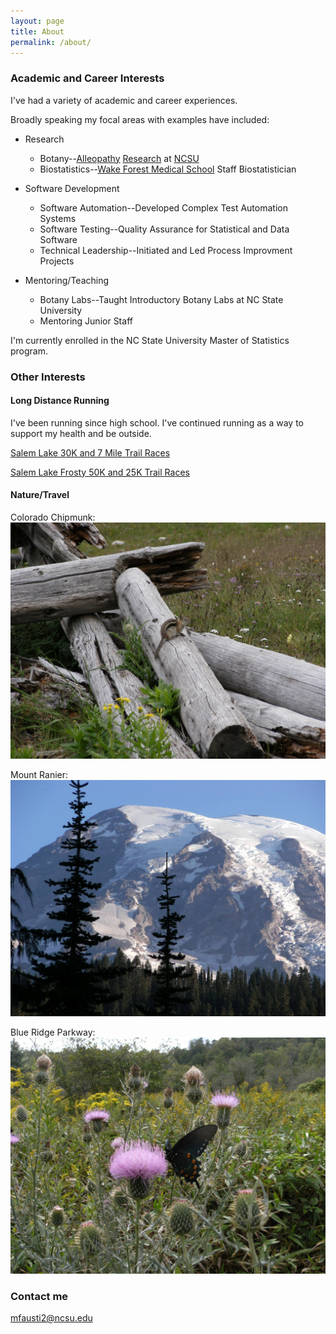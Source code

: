 ```yaml
---
layout: page
title: About
permalink: /about/
---
```



### Academic and Career Interests 

I've had a variety of academic and career experiences.  

Broadly speaking my focal areas with examples have included: 

* Research  
    + Botany--[Alleopathy](https://en.wikipedia.org/wiki/Allelopathy) [Research](https://scholar.google.com/citations?view_op=view_citation&hl=en&user=yS4zCZkAAAAJ&cstart=20&pagesize=80&citation_for_view=yS4zCZkAAAAJ:SP6oXDckpogC) at [NCSU](https://cals.ncsu.edu/plant-and-microbial-biology/about/)
    + Biostatistics--[Wake Forest Medical School](https://school.wakehealth.edu/Departments/Biostatistics-and-Data-Science) Staff Biostatistician  

* Software Development  
    + Software Automation--Developed Complex Test Automation Systems
    + Software Testing--Quality Assurance for Statistical and Data Software
    + Technical Leadership--Initiated and Led Process Improvment Projects

* Mentoring/Teaching
    + Botany Labs--Taught Introductory Botany Labs at NC State University
    + Mentoring Junior Staff


I'm currently enrolled in the NC State University Master of Statistics program.


### Other Interests

#### Long Distance Running

I've been running since high school.  I've continued running as a way to support my health and be outside.




[Salem Lake 30K and 7 Mile Trail Races](https://runsignup.com/Race/NC/WinstonSalem/SalemLake30kand7mileTrailRuns)

[Salem Lake Frosty 50K and 25K Trail Races](https://runsignup.com/Race/NC/WinstonSalem/SalemLakeshoreFrostyFifty50k25kand50kRelay)


#### Nature/Travel

Colorado Chipmunk: ![](/images/DSCF1412.JPG)

Mount Ranier: ![](/images/MtRanier.jpg) 

Blue Ridge Parkway: ![](/images/ParkWayButterfly.jpg) 

### Contact me

[mfausti2@ncsu.edu](mailto:mfausti2@ncsu.edu)
